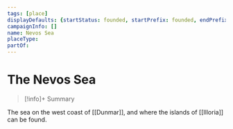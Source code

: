 ```yaml
---
tags: [place]
displayDefaults: {startStatus: founded, startPrefix: founded, endPrefix: destroyed, endStatus: destroyed}
campaignInfo: []
name: Nevos Sea
placeType:
partOf:
---
```

# The Nevos Sea
>[!info]+ Summary


The sea on the west coast of [[Dunmar]], and where the islands of [[Illoria]] can be found. 

